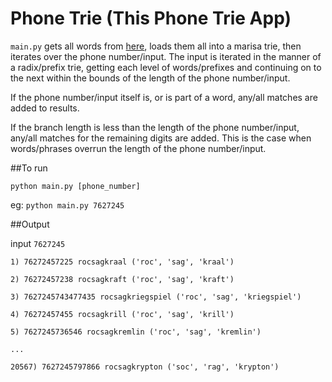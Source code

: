 # Phone Trie (This Phone Trie App)

`main.py` gets all words from [here](http://www.mieliestronk.com/corncob_lowercase.txt), loads them all into a marisa trie, then iterates over the phone number/input. The input is iterated in the manner of a radix/prefix trie, getting each level of words/prefixes and continuing on to the next within the bounds of the length of the phone number/input.

If the phone number/input itself is, or is part of a word, any/all matches are added to results.

If the branch length is less than the length of the phone number/input, any/all matches for the remaining digits are added. This is the case when words/phrases overrun the length of the phone number/input.

##To run

`python main.py [phone_number]`

eg: `python main.py 7627245`

##Output

input `7627245`

```
1) 76272457225 rocsagkraal ('roc', 'sag', 'kraal')

2) 76272457238 rocsagkraft ('roc', 'sag', 'kraft')

3) 7627245743477435 rocsagkriegspiel ('roc', 'sag', 'kriegspiel')

4) 76272457455 rocsagkrill ('roc', 'sag', 'krill')

5) 7627245736546 rocsagkremlin ('roc', 'sag', 'kremlin')

... 

20567) 7627245797866 rocsagkrypton ('soc', 'rag', 'krypton')
```